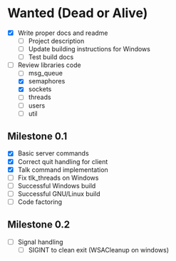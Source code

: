 # Wanted (Dead or Alive)

- [x] Write proper docs and readme
  + [ ] Project description
  + [ ] Update building instructions for Windows
  + [ ] Test build docs
- [ ] Review libraries code
  + [ ] msg_queue
  + [x] semaphores
  + [x] sockets
  + [ ] threads
  + [ ] users
  + [ ] util

## Milestone 0.1
- [x] Basic server commands
- [x] Correct quit handling for client
- [x] Talk command implementation
- [ ] Fix tlk_threads on Windows
- [ ] Successful Windows build
- [ ] Successful GNU/Linux build
- [ ] Code factoring

## Milestone 0.2
- [ ] Signal handling
  + [ ] SIGINT to clean exit (WSACleanup on windows)
